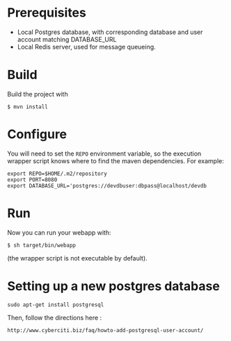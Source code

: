 # Prerequisites

- Local Postgres database, with corresponding database and user account matching DATABASE_URL
- Local Redis server, used for message queueing.

# Build

Build the project with

    $ mvn install

# Configure

You will need to set the `REPO` environment variable, so the execution wrapper script knows where to find the maven dependencies. For example:

    export REPO=$HOME/.m2/repository
    export PORT=8080
    export DATABASE_URL='postgres://devdbuser:dbpass@localhost/devdb

# Run

Now you can run your webapp with:

    $ sh target/bin/webapp

(the wrapper script is not executable by default).


# Setting up a new postgres database

    sudo apt-get install postgresql

Then, follow the directions here :

    http://www.cyberciti.biz/faq/howto-add-postgresql-user-account/


